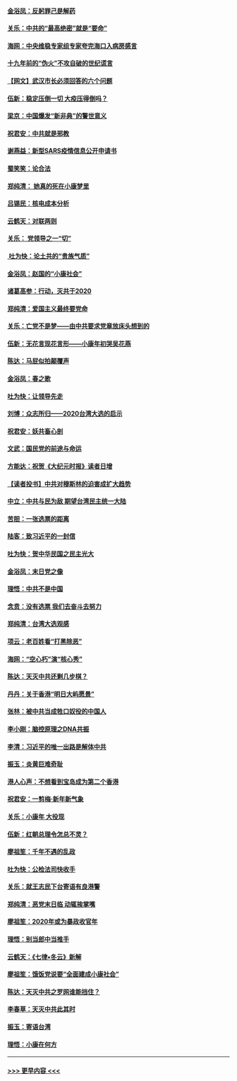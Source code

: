 #### [金浴凤：反躬罪己是解药](../pages/nsc993/n11820280.md?t=01251944) 
#### [关乐：中共的“最高绝密”就是“要命”](../pages/nsc993/n11816946.md?t=01251944) 
#### [海网：中央维稳专家组专家夸完海口入病房感言](../pages/nsc993/n11815138.md?t=01251944) 
#### [十九年前的“伪火”不攻自破的世纪谎言](../pages/nsc993/n11813238.md?t=01251944) 
#### [【网文】武汉市长必须回答的六个问题](../pages/nsc993/n11813848.md?t=01251944) 
#### [伍新：稳定压倒一切 大疫压得倒吗？](../pages/nsc993/n11812634.md?t=01251944) 
#### [梁京：中国爆发“新非典”的警世意义](../pages/nsc993/n11812554.md?t=01251944) 
#### [祝君安：中共就是邪教](../pages/nsc993/n11812431.md?t=01251944) 
#### [谢燕益：新型SARS疫情信息公开申请书](../pages/nsc993/n11808840.md?t=01251944) 
#### [蜀笑笑：论合法](../pages/nsc993/n11808064.md?t=01251944) 
#### [郑纯清： 她真的死在小康梦里](../pages/nsc993/n11806623.md?t=01251944) 
#### [吕锡民：核电成本分析](../pages/nsc993/n11806284.md?t=01251944) 
#### [云鹤天：对联两则](../pages/nsc993/n11805957.md?t=01251944) 
#### [关乐： 党领导之一“切”](../pages/nsc993/n11804505.md?t=01251944) 
#### [ 吐为快：论土共的“贵族气质”](../pages/nsc993/n11804490.md?t=01251944) 
#### [金浴凤：赵国的“小康社会”](../pages/nsc993/n11804452.md?t=01251944) 
#### [诸葛高参：行动，灭共于2020](../pages/nsc993/n11804120.md?t=01251944) 
#### [郑纯清：爱国主义最终要党命](../pages/nsc993/n11802197.md?t=01251944) 
#### [关乐：亡党不是梦——由中共要求党章放床头想到的](../pages/nsc993/n11802156.md?t=01251944) 
#### [伍新：无花言现花言形——小康年初哭吴花燕](../pages/nsc993/n11800044.md?t=01251944) 
#### [陈达：马屁似拍颠覆声](../pages/nsc993/n11800010.md?t=01251944) 
#### [金浴凤：春之歌](../pages/nsc993/n11797687.md?t=01251944) 
#### [吐为快：让领导先走](../pages/nsc993/n11797512.md?t=01251944) 
#### [刘博：众志所归——2020台湾大选的启示](../pages/nsc993/n11796878.md?t=01251944) 
#### [祝君安：妖共畜心剖](../pages/nsc993/n11794273.md?t=01251944) 
#### [文武：国民党的前途与命运](../pages/nsc993/n11794198.md?t=01251944) 
#### [方能达：祝贺《大纪元时报》读者日增](../pages/nsc993/n11793807.md?t=01251944) 
#### [【读者投书】中共对穆斯林的迫害成扩大趋势](../pages/nsc993/n11791371.md?t=01251944) 
#### [中立：中共与民为敌 期望台湾民主统一大陆](../pages/nsc993/n11790392.md?t=01251944) 
#### [苦胆：一张选票的距离](../pages/nsc993/n11788914.md?t=01251944) 
#### [陆客：致习近平的一封信](../pages/nsc993/n11788867.md?t=01251944) 
#### [吐为快：贺中华民国之民主光大](../pages/nsc993/n11788618.md?t=01251944) 
#### [金浴凤：末日党之像](../pages/nsc993/n11787475.md?t=01251944) 
#### [理悟：中共不是中国](../pages/nsc993/n11787463.md?t=01251944) 
#### [念贲：没有选票  我们去奋斗去努力](../pages/nsc993/n11787398.md?t=01251944) 
#### [郑纯清：台湾大选观感](../pages/nsc993/n11786210.md?t=01251944) 
#### [项云：老百姓看“打黑除恶”](../pages/nsc993/n11785398.md?t=01251944) 
#### [海网：“空心朽”演“核心秀”](../pages/nsc993/n11783874.md?t=01251944) 
#### [陈达：天灭中共还剩几步棋？](../pages/nsc993/n11783719.md?t=01251944) 
#### [丹丹：关于香港“明日大屿愿景”](../pages/nsc993/n11783273.md?t=01251944) 
#### [张林：被中共当成牲口奴役的中国人](../pages/nsc993/n11782397.md?t=01251944) 
#### [李小刚：脑控原理之DNA共振](../pages/nsc993/n11780962.md?t=01251944) 
#### [李清：习近平的唯一出路是解体中共](../pages/nsc993/n11780866.md?t=01251944) 
#### [振玉：炎黄巨难奇耻](../pages/nsc993/n11779632.md?t=01251944) 
#### [港人心声：不想看到宝岛成为第二个香港](../pages/nsc993/n11778817.md?t=01251944) 
#### [祝君安：一剪梅‧新年新气象](../pages/nsc993/n11776340.md?t=01251944) 
#### [关乐：小康年 大役现](../pages/nsc993/n11774213.md?t=01251944) 
#### [伍新：红朝总理令怎总不灵？](../pages/nsc993/n11770813.md?t=01251944) 
#### [廖祖笙：千年不遇的乱政](../pages/nsc993/n11770373.md?t=01251944) 
#### [吐为快：公检法司快收手](../pages/nsc993/n11770359.md?t=01251944) 
#### [关乐：就王志民下台寄语有良港警](../pages/nsc993/n11769903.md?t=01251944) 
#### [郑纯清：恶党末日临 动辄挨掌嘴](../pages/nsc993/n11769356.md?t=01251944) 
#### [廖祖笙：2020年或为暴政收官年](../pages/nsc993/n11768216.md?t=01251944) 
#### [理悟：别当郎中当推手](../pages/nsc993/n11768243.md?t=01251944) 
#### [云鹤天：《七律▪冬云》新解](../pages/nsc993/n11768204.md?t=01251944) 
#### [廖祖笙：饿饭党说要“全面建成小康社会”](../pages/nsc993/n11767482.md?t=01251944) 
#### [陈达：天灭中共之罗网谁能挡住？](../pages/nsc993/n11767465.md?t=01251944) 
#### [李春草：天灭中共此其时](../pages/nsc993/n11767452.md?t=01251944) 
#### [振玉：寄语台湾](../pages/nsc993/n11767432.md?t=01251944) 
#### [理悟：小康在何方](../pages/nsc993/n11767394.md?t=01251944) 

----
#### [ >>> 更早内容 <<< ](../indexes/nsc993-earlier.md)
